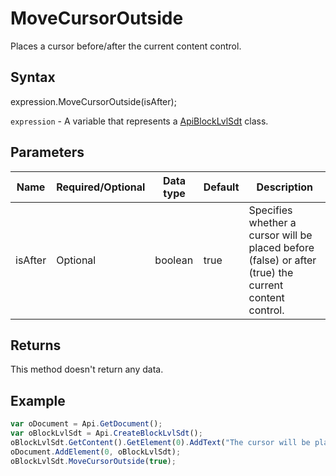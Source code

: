 # MoveCursorOutside

Places a cursor before/after the current content control.

## Syntax

expression.MoveCursorOutside(isAfter);

`expression` - A variable that represents a [ApiBlockLvlSdt](../ApiBlockLvlSdt.md) class.

## Parameters

| **Name** | **Required/Optional** | **Data type** | **Default** | **Description** |
| ------------- | ------------- | ------------- | ------------- | ------------- |
| isAfter | Optional | boolean | true | Specifies whether a cursor will be placed before (false) or after (true) the current content control. |

## Returns

This method doesn't return any data.

## Example



```javascript
var oDocument = Api.GetDocument();
var oBlockLvlSdt = Api.CreateBlockLvlSdt();
oBlockLvlSdt.GetContent().GetElement(0).AddText("The cursor will be placed after the current content control.");
oDocument.AddElement(0, oBlockLvlSdt);
oBlockLvlSdt.MoveCursorOutside(true);
```
